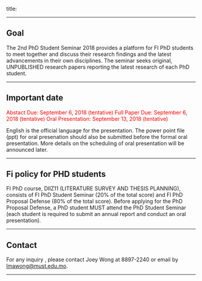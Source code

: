 title: <p style="display:none;"> Please read carefully </p>

---
## Goal

The 2nd PhD Student Seminar 2018 provides a platform for FI PhD students to meet together and discuss their research findings and the latest advancements in their own disciplines. The seminar seeks original, UNPUBLISHED research papers reporting the latest research of each PhD student.

---

## Important date

<font color = red> Abstact Due:       September 6, 2018 (tentative)
Full Paper Due:     September 6, 2018 (tentative)
Oral Presentation: 	 September 13, 2018 (tentative)</font><br>


 English is the official language for the presentation. The power point file (ppt) for oral presenation should also be submitted before the formal oral presentation. More details on the scheduling of oral presentation will be announced later.


---


## Fi policy for PHD students

FI PhD course, DIIZ11 (LITERATURE SURVEY AND THESIS PLANNING), consists of FI PhD Student Seminar (20% of the total score) and Fl PhD Proposal Defense (80% of the total score). Before applying for the PhD Proposal Defense, a PhD student MUST attend the PhD Student Seminar (each student is required to submit an annual report and conduct an oral presentation).

---

## Contact

For any inquiry , please contact Joey Wong at 8897-2240 or email by lmawong@must.edu.mo.

---
